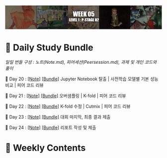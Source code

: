 [<p align="center"><img src="https://github.com/iamtrueline/Boostcamp_AI_Tech_Note/blob/main/images/week05.jpg" alt="week 05"></p>](https://github.com/iamtrueline/Boostcamp_AI_Tech_Note/tree/main/LEVEL1_P_2/week05.md "week 05")

# :notebook_with_decorative_cover: Daily Study Bundle

*일일 번들 구성 : 노트(Note.md), 피어세션(Peersession.md), 과제 및 개인 코드와 풀이*

🐙 Day 20 : [[Note]](https://github.com/iamtrueline/Boostcamp_AI_Tech_Note/tree/main/LEVEL1_P_2/Day20/Note.md "Day 20 Note") [[Bundle]](https://github.com/iamtrueline/Boostcamp_AI_Tech_Note/tree/main/LEVEL1_P_2/Day20 "Day 20") Jupyter Notebook 탈출 | 사전학습 모델별 기본 성능 비교 | 피어 코드 리뷰

🦑 Day 21 : [[Note]](https://github.com/iamtrueline/Boostcamp_AI_Tech_Note/tree/main/LEVEL1_P_2/Day21/Note.md "Day 21 Note") [[Bundle]](https://github.com/iamtrueline/Boostcamp_AI_Tech_Note/tree/main/LEVEL1_P_2/Day21 "Day 21") 오버샘플링 | K-fold | 피어 코드 리뷰

🦞 Day 22 : [[Note]](https://github.com/iamtrueline/Boostcamp_AI_Tech_Note/tree/main/LEVEL1_P_2/Day22/Note.md "Day 22 Note") [[Bundle]](https://github.com/iamtrueline/Boostcamp_AI_Tech_Note/tree/main/LEVEL1_P_2/Day22 "Day 22") K-fold 수정 | Cutmix | 피어 코드 리뷰

🦀 Day 23 : [[Note]](https://github.com/iamtrueline/Boostcamp_AI_Tech_Note/tree/main/LEVEL1_P_2/Day23/Note.md "Day 23 Note") [[Bundle]](https://github.com/iamtrueline/Boostcamp_AI_Tech_Note/tree/main/LEVEL1_P_2/Day23 "Day 23") 대회 마지막, 최종 결과 제출

🦐 Day 24 : [[Note]](https://github.com/iamtrueline/Boostcamp_AI_Tech_Note/tree/main/LEVEL1_P_2/Day24/Note.md "Day 24 Note") [[Bundle]](https://github.com/iamtrueline/Boostcamp_AI_Tech_Note/tree/main/LEVEL1_P_2/Day24 "Day 24") 리포트 작성 및 제출

# :date: Weekly Contents
